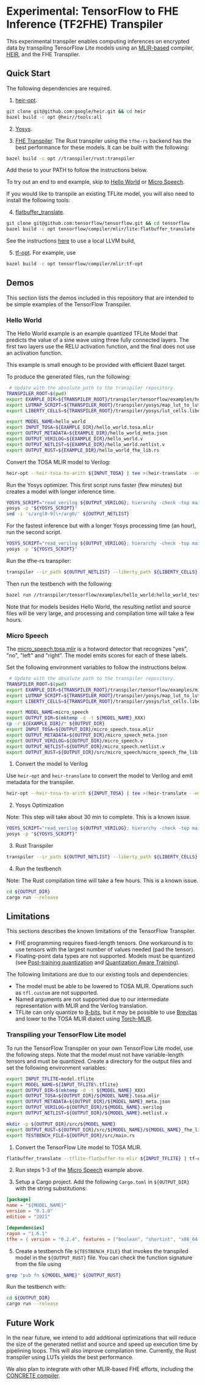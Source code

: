 # Experimental: TensorFlow to FHE Inference (TF2FHE) Transpiler

This experimental transpiler enables computing inferences on encrypted data by transpiling TensorFlow Lite models using an [MLIR-based](https://mlir.llvm.org/) compiler, [HEIR](https://github.com/google/heir), and the FHE Transpiler.

## Quick Start

The following dependencies are required.

1. [heir-opt](https://google.github.io/heir/docs/getting_started/).

```bash
git clone git@github.com:google/heir.git && cd heir
bazel build -c opt @heir//tools:all
```

2. [Yosys](https://github.com/YosysHQ/yosys#installation).

3. [FHE Transpiler](https://github.com/google/fully-homomorphic-encryption/tree/main/transpiler).
   The Rust transpiler using the `tfhe-rs` backend has the best performance for these models. It can be built with the following:

```bash
bazel build -c opt //transpiler/rust:transpiler
```

Add these to your PATH to follow the instructions below.

To try out an end to end example, skip to [Hello
World](#hello-world) or [Micro Speech](#micro-speech).

If you would like to transpile an existing TFLite model, you will also need to
install the following tools:

4. [flatbuffer_translate](https://github.com/tensorflow/tensorflow/tree/master/tensorflow/compiler/mlir/lite#the-new-mlir-based-tensorflow-to-tensorflow-lite-converter).

```bash
git clone git@github.com:tensorflow/tensorflow.git && cd tensorflow
bazel build -c opt tensorflow/compiler/mlir/lite:flatbuffer_translate
```

See the instructions [here](https://github.com/tensorflow/tensorflow/tree/master/tensorflow/compiler/mlir#using-local-llvm-repo) to use a local LLVM build,

5. [tf-opt](https://github.com/tensorflow/tensorflow/tree/master/tensorflow/compiler/mlir). For example, use

```bash
bazel build -c opt tensorflow/compiler/mlir:tf-opt
```

## Demos

This section lists the demos included in this repository that are intended to be
simple examples of the TensorFlow Transpiler.

### Hello World

The Hello World example is an example quantized TFLite Model that predicts the
value of a sine wave using three fully connected layers. The first two layers
use the RELU activation function, and the final does not use an activation
function.

This example is small enough to be provided with efficient Bazel target.

To produce the generated files, run the following:

```bash
 # Update with the absolute path to the transpiler repository.
TRANSPILER_ROOT=$(pwd)
export EXAMPLE_DIR=${TRANSPILER_ROOT}/transpiler/tensorflow/examples/hello_world
export LUTMAP_SCRIPT=${TRANSPILER_ROOT}/transpiler/yosys/map_lut_to_lutmux3.v
export LIBERTY_CELLS=${TRANSPILER_ROOT}/transpiler/yosys/lut_cells.liberty

export MODEL_NAME=hello_world
export INPUT_TOSA=${EXAMPLE_DIR}/hello_world.tosa.mlir
export OUTPUT_METADATA=${EXAMPLE_DIR}/hello_world_meta.json
export OUTPUT_VERILOG=${EXAMPLE_DIR}/hello_world.v
export OUTPUT_NETLIST=${EXAMPLE_DIR}/hello_world.netlist.v
export OUTPUT_RUST=${EXAMPLE_DIR}/hello_world_fhe_lib.rs
```

Convert the TOSA MLIR model to Verilog:

```bash
heir-opt --heir-tosa-to-arith ${INPUT_TOSA} | tee >(heir-translate --emit-netadata -o ${OUTPUT_METADATA}) |  heir-translate --emit-verilog -o ${OUTPUT_VERILOG}
```

Run the Yosys optimizer. This first script runs faster (few minutes) but creates
a model with longer inference time.

```bash
YOSYS_SCRIPT="read_verilog ${OUTPUT_VERILOG}; hierarchy -check -top main; techmap; opt; splitnets -ports for_*; abc -lut 3; opt_clean -purge; techmap -map ${LUTMAP_SCRIPT}; opt_clean -purge; flatten; hierarchy -generate lut3 o:Y i:P* i:A i:B i:C; opt_expr; opt; opt_clean -purge; rename -hide */w:*; rename -enumerate */w:*; rename -top ${MODEL_NAME}; clean; write_verilog -noattr ${OUTPUT_NETLIST}"
yosys -p "${YOSYS_SCRIPT}"
sed -i 's/arg[0-9]\+/arg0/' ${OUTPUT_NETLIST}
```

For the fastest inference but with a longer Yosys processing time (an hour), run
the second script.

```bash
YOSYS_SCRIPT="read_verilog ${OUTPUT_VERILOG}; hierarchy -check -top main; techmap; opt; splitnets -ports for_*; flatten; opt_expr; opt; opt_clean -purge; abc -lut 3; opt_clean -purge; techmap -map ${LUTMAP_SCRIPT}; opt_clean -purge; rename -hide */w:*; rename -enumerate */w:*; rename -top ${MODEL_NAME}; clean; write_verilog -noattr ${OUTPUT_NETLIST}"
yosys -p "${YOSYS_SCRIPT}"
```

Run the tfhe-rs transpiler:

```bash
transpiler --ir_path ${OUTPUT_NETLIST} --liberty_path ${LIBERTY_CELLS} --metadata_path ${OUTPUT_METADATA} --parallelism=0 --rs_out ${OUTPUT_RUST}
```

Then run the testbench with the following:

```bash
bazel run //transpiler/tensorflow/examples/hello_world:hello_world_testbench
```

Note that for models besides Hello World, the resulting netlist and source files
will be very large, and processing and compilation time will take a few hours.

### Micro Speech

The [micro_speech.tosa.mlir](./examples/micro_speech/micro_speech.tosa.mlir) is
a hotword detector that recognizes "yes", "no", "left" and "right". The model
emits scores for each of these labels.

Set the following environment variables to follow the instructions below.

```bash
 # Update with the absolute path to the transpiler repository.
TRANSPILER_ROOT=$(pwd)
export EXAMPLE_DIR=${TRANSPILER_ROOT}/transpiler/tensorflow/examples/micro_speech
export LUTMAP_SCRIPT=${TRANSPILER_ROOT}/transpiler/yosys/map_lut_to_lutmux3.v
export LIBERTY_CELLS=${TRANSPILER_ROOT}/transpiler/yosys/lut_cells.liberty

export MODEL_NAME=micro_speech
export OUTPUT_DIR=$(mktemp -d -t ${MODEL_NAME}_XXX)
cp -r ${EXAMPLE_DIR}/* ${OUTPUT_DIR}
export INPUT_TOSA=${OUTPUT_DIR}/micro_speech.tosa.mlir
export OUTPUT_METADATA=${OUTPUT_DIR}/micro_speech_meta.json
export OUTPUT_VERILOG=${OUTPUT_DIR}/micro_speech.v
export OUTPUT_NETLIST=${OUTPUT_DIR}/micro_speech.netlist.v
export OUTPUT_RUST=${OUTPUT_DIR}/src/micro_speech/micro_speech_fhe_lib.rs
```

1. Convert the model to Verilog

Use `heir-opt` and `heir-translate` to convert the model to Verilog and emit
metadata for the transpiler.

```bash
heir-opt --heir-tosa-to-arith ${INPUT_TOSA} | tee >(heir-translate --emit-netadata -o ${OUTPUT_METADATA}) |  heir-translate --emit-verilog -o ${OUTPUT_VERILOG}
```

2. Yosys Optimization

Note: This step will take about 30 min to complete. This is a known issue.

```bash
YOSYS_SCRIPT="read_verilog ${OUTPUT_VERILOG}; hierarchy -check -top main; techmap; opt; splitnets -ports for_*; abc -lut 3 -fast; opt_clean -purge; techmap -map ${LUTMAP_SCRIPT}; opt_clean -purge; flatten; hierarchy -generate lut3 o:Y i:P* i:A i:B i:C; opt_expr; opt; opt_clean -purge; rename -hide */w:*; rename -enumerate */w:*; rename -top ${MODEL_NAME}; clean; write_verilog -noattr ${OUTPUT_NETLIST}"
yosys -p "${YOSYS_SCRIPT}"
```

3. Rust Transpiler

```bash
transpiler --ir_path ${OUTPUT_NETLIST} --liberty_path ${LIBERTY_CELLS} --metadata_path ${OUTPUT_METADATA} --parallelism=0 --rs_out ${OUTPUT_RUST}
```

4. Run the testbench

Note: The Rust compilation time will take a few hours. This is a known issue.

```bash
cd ${OUTPUT_DIR}
cargo run --release
```

## Limitations

This sections describes the known limitations of the TensorFlow Transpiler.

* FHE programming requires fixed-length tensors. One workaround is to use
  tensors with the largest number of values needed (pad the tensor).
* Floating-point data types are not supported. Models must be quantized (see
  [Post-training
  quantization](https://www.tensorflow.org/lite/performance/post_training_quantization)
  and [Quantization Aware
  Training](https://www.tensorflow.org/model_optimization/guide/quantization/training)).

The following limitations are due to our existing tools and dependencies:

* The model must be able to be lowered to TOSA MLIR. Operations such as
  `tfl.custom` are not supported.
* Named arguments are not supported due to our intermediate representation with
  MLIR and the Verilog translation.
* TFLite can only quantize to
  [8-bits](https://www.tensorflow.org/lite/performance/quantization_spec), but
  it may be possible to use [Brevitas](https://github.com/Xilinx/brevitas) and
  lower to the TOSA MLIR dialect using
  [Torch-MLIR](https://github.com/llvm/torch-mlir).


### Transpiling your TensorFlow Lite model

To run the TensorFlow Transpiler on your own TensorFlow Lite model, use the
following steps. Note that the model must not have variable-length tensors and
must be quantized. Create a directory for the output files and set the following
environment variables:

```bash
export INPUT_TFLITE=model.tflite
export MODEL_NAME=${INPUT_TFLITE%.tflite}
export OUTPUT_DIR=$(mktemp -d -t ${MODEL_NAME}_XXX)
export OUTPUT_TOSA=${OUTPUT_DIR}/${MODEL_NAME}.tosa.mlir
export OUTPUT_METADATA=${OUTPUT_DIR}/${MODEL_NAME}_meta.json
export OUTPUT_VERILOG=${OUTPUT_DIR}/${MODEL_NAME}.verilog
export OUTPUT_NETLIST=${OUTPUT_DIR}/${MODEL_NAME}.netlist.v

mkdir -p ${OUTPUT_DIR}/src/${MODEL_NAME}
export OUTPUT_RUST=${OUTPUT_DIR}/src/${MODEL_NAME}/${MODEL_NAME}_fhe_lib.rs
export TESTBENCH_FILE=${OUTPUT_DIR}/src/main.rs
```

1. Convert the TensorFlow Lite model to TOSA MLIR.

```bash
flatbuffer_translate --tflite-flatbuffer-to-mlir ${INPUT_TFLITE} | tf-opt --tf-tfl-to-tosa-pipeline --tosa-strip-quant-types -o ${OUTPUT_TOSA}
```

2. Run steps 1-3 of the [Micro Speech](#micro-speech) example above.

4. Setup a Cargo project. Add the following `Cargo.toml` in `${OUTPUT_DIR}` with
   the string substitutions:

```toml
[package]
name = "${MODEL_NAME}"
version = "0.1.0"
edition = "2021"

[dependencies]
rayon = "1.6.1"
tfhe = { version = "0.2.4", features = ["boolean", "shortint", "x86_64-unix"] }
```

5. Create a testbench file `${TESTBENCH_FILE}` that invokes the transpiled model
   in the `${OUTPUT_RUST}` file. You can check the function signature from the
   file using

```bash
grep "pub fn ${MODEL_NAME}" ${OUTPUT_RUST}
```

Run the testbench with:

```bash
cd ${OUTPUT_DIR}
cargo run --release
```

## Future Work

In the near future, we intend to add additional optimizations that will reduce
the size of the generated netlist and source and speed up execution time by
pipelining loops. This will also improve compilation time. Currently, the Rust
transpiler using LUTs yields the best performance.

We also plan to integrate with other MLIR-based FHE efforts, including the
[CONCRETE compiler](https://github.com/zama-ai/concrete).


